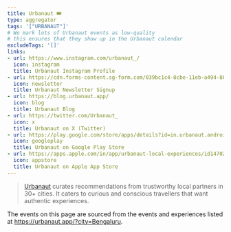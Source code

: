 ```yaml
---
title: Urbanaut 🎟️
type: aggregator
tags: '["URBANAUT"]'
# We mark lots of Urbanaut events as low-quality 
# this ensures that they show up in the Urbanaut calendar
excludeTags: '[]'
links:
- url: https://www.instagram.com/urbanaut_/
  icon: instagram
  title: Urbanaut Instagram Profile
- url: https://cdn.forms-content.sg-form.com/039bc1c4-8cbe-11eb-a494-862f57ab974b
  icon: newsletter
  title: Urbanaut Newsletter Signup
- url: https://blog.urbanaut.app/
  icon: blog
  title: Urbanaut Blog
- url: https://twitter.com/Urbanaut_
  icon: x
  title: Urbanaut on X (Twitter)
- url: https://play.google.com/store/apps/details?id=in.urbanaut.android.urbanaut
  icon: googleplay
  title: Urbanaut on Google Play Store
- url: https://apps.apple.com/in/app/urbanaut-local-experiences/id1470241585
  icon: appstore
  title: Urbanaut on Apple App Store
---
```


> [Urbanaut](https://urbanaut.app/) curates recommendations from trustworthy local partners in 30+ cities.
> It caters to curious and conscious travellers that want authentic experiences.

The events on this page are sourced from the events and experiences listed at <https://urbanaut.app/?city=Bengaluru>.